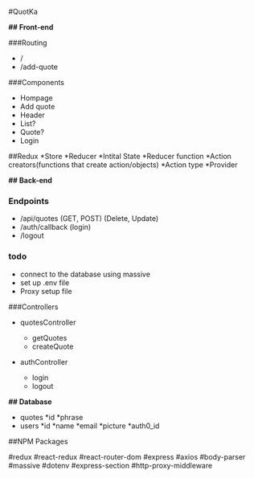 #QuotKa

**## Front-end**

###Routing
   * /
   * /add-quote

###Components 

  * Hompage
  * Add quote
  * Header
  * List?
  * Quote?
  * Login 

##Redux
    *Store
     *Reducer
       *Intital State
       *Reducer function
       *Action creators(functions that create action/objects)
       *Action type
     *Provider


    

**## Back-end**

### Endpoints

* /api/quotes (GET, POST)  (Delete, Update)
* /auth/callback (login)
* /logout


### todo

* connect to the database using massive
* set up .env file
* Proxy setup file

###Controllers

* quotesController
    * getQuotes
    * createQuote

* authController
    * login
    * logout


**## Database**

* quotes
    *id
    *phrase
* users
    *id
    *name
    *email
    *picture
    *auth0_id


##NPM Packages

#redux
#react-redux
#react-router-dom
#express
#axios
#body-parser
#massive
#dotenv
#express-section
#http-proxy-middleware


